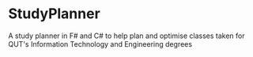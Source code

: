 # StudyPlanner
A study planner in F# and C# to help plan and optimise classes taken for QUT's Information Technology and Engineering degrees
